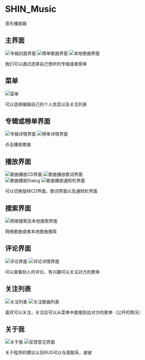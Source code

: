 # SHIN_Music
音乐播放器

## 主界面
![专辑封面界面](https://github.com/ginshin/SHIN_Music/raw/master/GitImg/img_shin.jpg)    ![榜单歌曲界面](https://github.com/ginshin/SHIN_Music/raw/master/GitImg/img_online.jpg)    ![本地歌曲界面](https://github.com/ginshin/SHIN_Music/raw/master/GitImg/img_local.jpg)

我们可以通过选择自己想听的专辑或者榜单

## 菜单
![菜单](https://github.com/ginshin/SHIN_Music/raw/master/GitImg/img_main.jpg) 

可以选择编辑自己的个人信息以及关注列表

## 专辑或榜单界面
![专辑详情界面](https://github.com/ginshin/SHIN_Music/raw/master/GitImg/img_album.jpg)     ![榜单详情界面](https://github.com/ginshin/SHIN_Music/raw/master/GitImg/img_list.jpg)

点击播放歌曲

## 播放界面
![歌曲播放CD界面](https://github.com/ginshin/SHIN_Music/raw/master/GitImg/img_play_cd.jpg)    ![歌曲播放歌词界面](https://github.com/ginshin/SHIN_Music/raw/master/GitImg/img_play_lyrics.jpg)    
![歌曲播放Dialog](https://github.com/ginshin/SHIN_Music/raw/master/GitImg/img_play.jpg)    ![歌曲播放通知栏界面](https://github.com/ginshin/SHIN_Music/raw/master/GitImg/img_play_notification.jpg)

可以切换旋转CD界面，歌词界面以及通知栏界面

## 搜索界面
![网络搜索及本地搜索界面](https://github.com/ginshin/SHIN_Music/raw/master/GitImg/img_find.jpg)

网络歌曲或者本地歌曲搜索

## 评论界面
![评论界面](https://github.com/ginshin/SHIN_Music/raw/master/GitImg/img_comment.jpg)     ![评论详情界面](https://github.com/ginshin/SHIN_Music/raw/master/GitImg/img_comment_detail.jpg)

可以查看别人的评论，有兴趣可以关注对方的歌单

## 关注列表
![关注列表](https://github.com/ginshin/SHIN_Music/raw/master/GitImg/img_concern.jpg)     ![关注歌曲列表](https://github.com/ginshin/SHIN_Music/raw/master/GitImg/img_concern_list.jpg)

喜欢可以关注，关注后可以从菜单中直接到达对方的歌单（公开的情况）

## 关于我
![关于我](https://github.com/ginshin/SHIN_Music/raw/master/GitImg/img_about_me.jpg)     ![反馈意见界面](https://github.com/ginshin/SHIN_Music/raw/master/GitImg/img_about.jpg)

关于程序的建议以及BUG可以与我联系，谢谢
